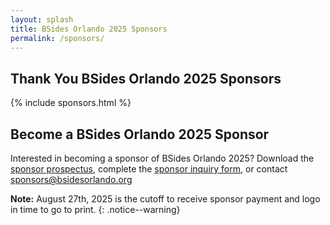 ```yaml
---
layout: splash
title: BSides Orlando 2025 Sponsors
permalink: /sponsors/
---
```


## Thank You BSides Orlando 2025 Sponsors

{% include sponsors.html %}

## Become a BSides Orlando 2025 Sponsor

Interested in becoming a sponsor of BSides Orlando 2025? Download the [sponsor prospectus](assets/files/20250528_Sponsorship_Guide.pdf), complete the [sponsor inquiry form](https://forms.gle/LtAY8NLSt857hwEX6), or contact <sponsors@bsidesorlando.org>

**Note:** August 27th, 2025 is the cutoff to receive sponsor payment and logo in time to go to print. 
{: .notice--warning}
